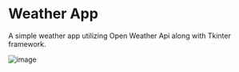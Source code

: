 # Weather App
 A simple weather app utilizing Open Weather Api along with Tkinter framework.
 
![image](https://github.com/philquake/Weather-App/assets/42485975/2b9abebf-bb62-4566-831d-f2d1001f5bdb)
